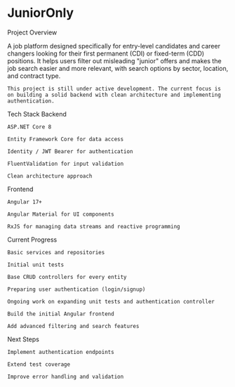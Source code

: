 # JuniorOnly

Project Overview

A job platform designed specifically for entry-level candidates and career changers looking for their first permanent (CDI) or fixed-term (CDD) positions.
It helps users filter out misleading "junior" offers and makes the job search easier and more relevant, with search options by sector, location, and contract type.

    This project is still under active development. The current focus is on building a solid backend with clean architecture and implementing authentication.

Tech Stack
Backend

    ASP.NET Core 8

    Entity Framework Core for data access

    Identity / JWT Bearer for authentication

    FluentValidation for input validation

    Clean architecture approach

Frontend

    Angular 17+

    Angular Material for UI components

    RxJS for managing data streams and reactive programming

Current Progress

    Basic services and repositories

    Initial unit tests

    Base CRUD controllers for every entity

    Preparing user authentication (login/signup)

    Ongoing work on expanding unit tests and authentication controller

    Build the initial Angular frontend

    Add advanced filtering and search features

Next Steps

    Implement authentication endpoints

    Extend test coverage

    Improve error handling and validation

